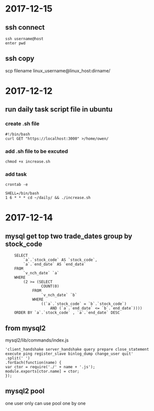 # 2017-12-15

## ssh connect
```
ssh username@host
enter pwd
```

## ssh copy
scp filename linux_username@linux_host:dirname/

# 2017-12-12

## run daily task script file in ubuntu

### create .sh file
```
#!/bin/bash
curl GET "https://localhost:3000" >/home/owen/
```

### add .sh file to be excuted
```
chmod +x increase.sh
```

### add task
```
crontab -e

SHELL=/bin/bash
1 6 * * * cd ~/daily/ && ./increase.sh
```
# 2017-12-14

## mysql get top two trade_dates group by stock_code

```
    SELECT 
        `a`.`stock_code` AS `stock_code`,
        `a`.`end_date` AS `end_date`
    FROM
        `v_nch_date` `a`
    WHERE
        (2 >= (SELECT 
                COUNT(0)
            FROM
                `v_nch_date` `b`
            WHERE
                ((`a`.`stock_code` = `b`.`stock_code`)
                    AND (`a`.`end_date` <= `b`.`end_date`))))
    ORDER BY `a`.`stock_code` , `a`.`end_date` DESC
```
## from mysql2

mysql2/lib/commands/index.js

```
'client_handshake server_handshake query prepare close_statement execute ping register_slave binlog_dump change_user quit'
.split(' ')
.forEach(function(name) {
var ctor = require('./' + name + '.js');
module.exports[ctor.name] = ctor;
});
```

## mysql2 pool
one user only can use pool one by one
